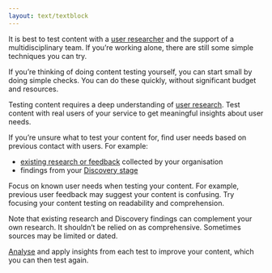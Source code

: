 ```yaml
---
layout: text/textblock
---
```


It is best to test content with a [user researcher](/starting-team/roles/) and the support of a multidisciplinary team. If you’re working alone, there are still some simple techniques you can try.

If you’re thinking of doing content testing yourself, you can start small by doing simple checks. You can do these quickly, without significant budget and resources.

Testing content requires a deep understanding of [user research](/user-research/). Test content with real users of your service to get meaningful insights about user needs.

If you’re unsure what to test your content for, find user needs based on previous contact with users. For example:

- [existing research or feedback](/user-research/planning-user-research/using-existing-research-data/) collected by your organisation
- findings from your [Discovery stage](/user-research/research-stages/#user-research-in-discovery-stage)

Focus on known user needs when testing your content. For example, previous user feedback may suggest your content is confusing. Try focusing your content testing on readability and comprehension.

Note that existing research and Discovery findings can complement your own research. It shouldn’t be relied on as comprehensive. Sometimes sources may be limited or dated. 

[Analyse](/user-research/analysing-user-research/) and apply insights from each test to improve your content, which you can then test again.
